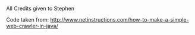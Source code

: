 All Credits given to Stephen

Code taken from: http://www.netinstructions.com/how-to-make-a-simple-web-crawler-in-java/
